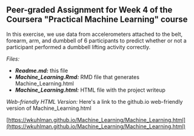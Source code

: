 ## Peer-graded Assignment for Week 4 of the Coursera "Practical Machine Learning" course

In this exercise, we use data from accelerometers attached to the belt, forearm, arm, and dumbbell of 6 participants to predict whether or not a participant performed a dumbbell lifting activity correctly.

*Files:*
- ***Readme.md:*** this file
- ***Machine_Learning.Rmd:*** RMD file that generates Machine_Learning.html
- ***Machine_Learning.html:*** HTML file with the project writeup

*Web-friendly HTML Version:*
Here's a link to the github.io web-friendly version of Machine_Learning.html

[https://wkuhlman.github.io/Machine_Learning/Machine_Learning.html](https://wkuhlman.github.io/Machine_Learning/Machine_Learning.html)
